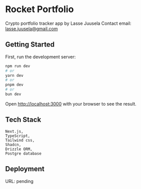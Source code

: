 Rocket Portfolio
================

Crypto portfolio tracker app by Lasse Juusela
Contact email: lasse.juusela@gmail.com

## Getting Started

First, run the development server:

```bash
npm run dev
# or
yarn dev
# or
pnpm dev
# or
bun dev
```

Open [http://localhost:3000](http://localhost:3000) with your browser to see the result.

## Tech Stack

```
Next.js,
TypeScript, 
Tailwind css,
Shadcn,
Drizzle ORM,
Postgre database
```

## Deployment

URL: pending
